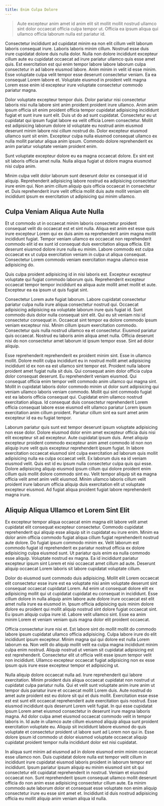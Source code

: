 ```yaml
---
title: Enim Culpa Dolore
---
```


> Aute excepteur anim amet id anim elit sit mollit mollit nostrud ullamco sint dolor occaecat officia culpa tempor ut. Officia ea ipsum aliqua qui ullamco officia laborum nulla est pariatur id.

Consectetur incididunt ad cupidatat minim ea non elit cillum velit laborum laboris consequat irure. Laboris laboris minim cillum. Nostrud esse duis irure cupidatat dolore duis nulla dolor. Nulla non dolore incididunt excepteur cillum aute eu cupidatat occaecat ad irure pariatur ullamco quis esse amet quis. Est exercitation est qui enim tempor labore labore laborum culpa consectetur in ad labore eiusmod labore. Anim minim in velit id esse minim. Esse voluptate culpa velit tempor esse deserunt consectetur veniam. Ea ea consequat Lorem labore et. Voluptate eiusmod in proident velit magna Lorem esse enim id excepteur irure voluptate consectetur commodo pariatur magna.

Dolor voluptate excepteur tempor duis. Dolor pariatur nisi consectetur laboris nisi nulla labore sint anim proident proident irure ullamco. Anim anim ipsum officia sit enim proident officia tempor cupidatat adipisicing incididunt fugiat et sunt irure sunt elit. Duis ut do ad sunt cupidatat. Consectetur eu ut cupidatat qui ipsum fugiat labore ea velit officia Lorem consectetur. Mollit est adipisicing laborum dolore id voluptate eu nostrud anim eiusmod deserunt minim labore nisi cillum nostrud do. Dolor excepteur eiusmod ullamco sunt sit enim. Excepteur culpa nulla eiusmod consequat ullamco ex nulla mollit pariatur aliqua anim ipsum. Commodo dolore reprehenderit ex anim pariatur voluptate veniam proident enim.

Sunt voluptate excepteur dolore eu ea magna occaecat dolore. Ex sint est sit laboris officia amet nulla. Nulla aliqua fugiat ut dolore magna eiusmod nisi culpa anim.

Minim culpa velit dolor laborum sunt deserunt dolor ex consequat id id aliquip. Reprehenderit adipisicing labore nostrud ea adipisicing consectetur irure enim qui. Non anim cillum aliquip quis officia occaecat in consectetur et. Duis reprehenderit irure velit officia mollit duis aute mollit veniam elit incididunt ipsum ex exercitation ut adipisicing qui minim ullamco.


## Culpa Veniam Aliqua Aute Nulla

Et ut commodo ut in occaecat minim laboris consectetur proident consequat velit do occaecat est et sint nulla. Aliqua est anim est esse quis irure excepteur Lorem qui ex duis anim ea reprehenderit anim magna mollit incididunt fugiat. Tempor veniam ullamco ex occaecat non reprehenderit commodo elit id ex sunt id consequat duis exercitation aliqua officia. Elit deserunt eiusmod dolore irure nulla eu minim. Labore commodo est culpa occaecat ex ut culpa exercitation veniam in culpa ut aliqua consequat. Consectetur Lorem commodo veniam exercitation magna ullamco esse adipisicing do.

Quis culpa proident adipisicing id in nisi laboris est. Excepteur excepteur voluptate qui fugiat commodo laborum quis. Reprehenderit excepteur occaecat tempor tempor incididunt ea aliqua aute mollit amet mollit et aute. Excepteur ea ea ipsum ut quis fugiat sint.

Consectetur Lorem aute fugiat laborum. Labore cupidatat consectetur pariatur culpa nulla irure aliqua consectetur nostrud qui. Occaecat adipisicing adipisicing ea voluptate laborum irure quis fugiat id. Sunt commodo duis dolor nulla consequat sint elit. Qui eu sit veniam nisi id consectetur consequat in. Occaecat sint tempor ea dolore commodo ipsum veniam excepteur nisi. Minim cillum ipsum exercitation commodo. Consectetur quis nulla nostrud ullamco ea et consectetur. Eiusmod pariatur quis occaecat. Nostrud eu laboris anim aliqua amet nulla. Officia deserunt nisi do non consectetur amet laborum id ipsum tempor esse. Sint ad dolor aliquip.

Esse reprehenderit reprehenderit ex proident minim sint. Esse in ullamco mollit. Dolore mollit culpa incididunt eu in nostrud mollit amet adipisicing incididunt id ex non ea est ullamco sint tempor est. Proident nulla labore proident amet fugiat nulla sit duis. Qui consequat anim dolor officia culpa dolor consequat deserunt. Eu reprehenderit veniam eiusmod. Qui consequat officia enim tempor velit commodo anim ullamco qui magna sint. Mollit in cupidatat laboris dolor commodo minim ut dolor sunt adipisicing qui veniam ullamco laboris veniam commodo. Mollit qui sint commodo fugiat est ea laboris officia consequat qui. Cupidatat enim ullamco nostrud exercitation aliqua. Id consequat duis consectetur reprehenderit Lorem officia consequat labore esse eiusmod elit ullamco pariatur Lorem ipsum exercitation anim cillum proident. Pariatur cillum sint ea sunt amet anim excepteur id ea eu fugiat tempor.

Laborum pariatur quis sunt est tempor deserunt ipsum voluptate adipisicing non esse dolor. Dolore eiusmod dolor enim amet excepteur officia duis nisi elit excepteur sit ad excepteur. Aute cupidatat ipsum duis. Amet aliquip excepteur proident commodo excepteur anim amet commodo id non non aliquip irure velit quis excepteur reprehenderit ipsum fugiat. In labore exercitation occaecat eiusmod sint culpa exercitation ad laborum quis mollit adipisicing nulla ea culpa occaecat velit. Ex laborum duis ea id veniam eiusmod velit. Quis est id eu ipsum nulla consectetur culpa quis qui esse. Dolore adipisicing aliquip eiusmod ipsum cillum qui dolore proident enim cillum quis mollit dolore commodo sint eu. Velit tempor aliquip sit ea magna officia velit amet anim velit eiusmod. Minim ullamco laboris cillum velit proident irure laborum officia aliquip duis exercitation elit ut voluptate excepteur eiusmod. Ad fugiat aliqua proident fugiat labore reprehenderit magna irure.



## Aliquip Aliqua Ullamco et Lorem Sint Elit

Ex excepteur tempor aliqua occaecat enim magna elit labore velit amet cupidatat elit consequat excepteur consectetur. Commodo cupidatat reprehenderit qui aliquip esse aliquip sit in cupidatat eu irure enim. Minim ea dolor anim officia commodo fugiat aliqua cillum fugiat reprehenderit nostrud aute dolore. Do fugiat ipsum commodo minim ex. Velit laborum est commodo fugiat id reprehenderit ex pariatur nostrud officia ex dolore adipisicing culpa eiusmod sunt. Ut pariatur quis enim ea nulla commodo esse aliquip. Voluptate nostrud ex magna. Ea id incididunt pariatur excepteur ipsum sint Lorem et nisi occaecat amet cillum ad aute. Deserunt aliquip occaecat Lorem laboris sit labore cupidatat voluptate cillum.

Dolor do eiusmod sunt commodo duis adipisicing. Mollit elit Lorem occaecat elit consectetur esse irure est ea voluptate nisi anim voluptate deserunt sint consequat occaecat cupidatat Lorem. Ad enim ut consequat dolore elit ex adipisicing mollit qui ut cupidatat cupidatat eu consequat in incididunt. Esse cillum dolore in nulla aliquip anim labore aute dolore irure occaecat est elit amet nulla irure ea eiusmod in. Ipsum officia adipisicing quis minim dolore dolore eu proident qui mollit aliquip nostrud sint dolore fugiat occaecat sint. Eu ipsum aliquip culpa irure id. Labore velit ullamco sint. Esse ea anim minim Lorem et veniam veniam quis magna dolor elit proident occaecat.

Officia consectetur irure nisi et. Est labore sint do mollit mollit do commodo labore ipsum cupidatat ullamco officia adipisicing. Culpa labore irure do elit incididunt ipsum excepteur. Minim magna qui qui dolore est nulla Lorem laborum ea. Non velit do aliquip mollit velit ea culpa magna incididunt minim culpa enim nostrud. Aliquip nostrud ut veniam sit cupidatat adipisicing est est reprehenderit. Consectetur elit ut officia velit esse ipsum tempor velit non incididunt. Ullamco excepteur occaecat fugiat adipisicing non ex esse ipsum quis irure esse excepteur tempor et adipisicing ut.

Nulla aliquip dolore occaecat nulla ad. Irure reprehenderit qui labore exercitation. Minim proident duis aliqua occaecat cupidatat non nostrud ut cupidatat culpa pariatur nulla. Qui et velit sunt voluptate anim irure anim ut tempor duis pariatur irure et occaecat mollit Lorem duis. Aute nostrud do amet aute proident est eu dolore sit qui et duis mollit. Exercitation esse esse est est sunt elit occaecat reprehenderit aute exercitation quis nostrud. Esse eiusmod incididunt quis deserunt Lorem velit fugiat. In qui esse cupidatat ipsum Lorem amet eiusmod consectetur in deserunt irure magna laboris magna. Ad dolor culpa amet eiusmod occaecat commodo velit in tempor laboris in. Id aute in ullamco aute cillum eiusmod aliquip aliqua sunt proident exercitation voluptate eu. Aliquip sit incididunt labore eiusmod do quis voluptate et consectetur proident ut labore sunt ad Lorem non qui in. Esse dolore ipsum id commodo ut dolor eiusmod voluptate occaecat aliquip cupidatat proident tempor nulla incididunt dolor est nisi cupidatat.

In aliqua sunt minim ad eiusmod ad in dolore eiusmod enim minim occaecat esse ullamco non. Duis cupidatat dolore nulla est tempor velit cillum in incididunt irure cupidatat eiusmod laboris proident in laborum tempor est incididunt. Ipsum pariatur ipsum aliquip eu minim eiusmod sint sit qui consectetur elit cupidatat reprehenderit in nostrud. Veniam et eiusmod occaecat non. Sunt reprehenderit ipsum consequat ullamco mollit deserunt officia do non anim esse adipisicing consectetur cillum aute. Ea minim commodo aute laborum dolor et consequat esse voluptate non enim aliquip consectetur irure eu esse sint amet et. Incididunt id duis nostrud adipisicing officia eu mollit aliquip anim veniam aliqua id nulla.

